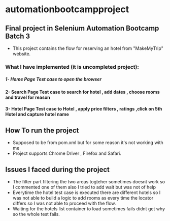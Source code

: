 # automationbootcampproject 
## Final project in Selenium Automation Bootcamp Batch 3

 * This project contains the flow for reserving an hotel from "MakeMyTrip" website.
  ###  What I have implemented (it is uncompleted project):
##### 1- Home Page Test case to open the browser
####  2- Search Page Test case to search for hotel , add dates , choose rooms and travel for reason
####  3- Hotel Page Test case to Hotel , apply price  filters , ratings ,click on 5th  Hotel and capture hotel name

## How To run the project
* Supposed to be from pom.xml but for some reason it's not working with me
* Project supports Chrome Driver , Firefox and Safari.

## Issues I faced during the project
 * The filter part filtering the two areas togteher sometimes doesnt work so I commented one of them also I tried to add wait but was not of help
 * Everytime the hotel test case is executed there are different hotels so I was not able to build a logic to add rooms as every time the locator differs so I was not able to        proceed with the flow.
 * Waiting for the hotels list container to load sometimes fails didnt get why so the whole test fails.
 
 




